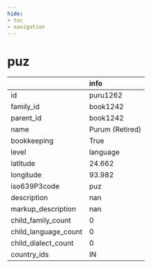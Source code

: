 ```yaml
---
hide:
- toc
- navigation
---
```

# puz
|                      | info            |
|:---------------------|:----------------|
| id                   | puru1262        |
| family_id            | book1242        |
| parent_id            | book1242        |
| name                 | Purum (Retired) |
| bookkeeping          | True            |
| level                | language        |
| latitude             | 24.662          |
| longitude            | 93.982          |
| iso639P3code         | puz             |
| description          | nan             |
| markup_description   | nan             |
| child_family_count   | 0               |
| child_language_count | 0               |
| child_dialect_count  | 0               |
| country_ids          | IN              |